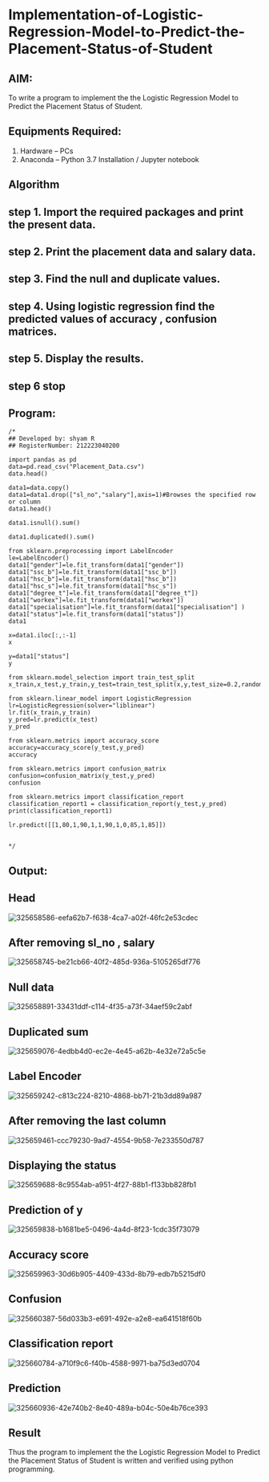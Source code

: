 # Implementation-of-Logistic-Regression-Model-to-Predict-the-Placement-Status-of-Student

## AIM:
To write a program to implement the the Logistic Regression Model to Predict the Placement Status of Student.

## Equipments Required:
1. Hardware – PCs
2. Anaconda – Python 3.7 Installation / Jupyter notebook

## Algorithm
## step 1. Import the required packages and print the present data.
## step 2. Print the placement data and salary data.
## step 3. Find the null and duplicate values.
## step 4. Using logistic regression find the predicted values of accuracy , confusion matrices.
## step 5. Display the results. 
## step 6 stop
## Program:
```
/*
## Developed by: shyam R
## RegisterNumber: 212223040200

import pandas as pd
data=pd.read_csv("Placement_Data.csv")
data.head()

data1=data.copy()
data1=data1.drop(["sl_no","salary"],axis=1)#Browses the specified row or column
data1.head()

data1.isnull().sum()

data1.duplicated().sum()

from sklearn.preprocessing import LabelEncoder
le=LabelEncoder()
data1["gender"]=le.fit_transform(data1["gender"])
data1["ssc_b"]=le.fit_transform(data1["ssc_b"])
data1["hsc_b"]=le.fit_transform(data1["hsc_b"])
data1["hsc_s"]=le.fit_transform(data1["hsc_s"])
data1["degree_t"]=le.fit_transform(data1["degree_t"])
data1["workex"]=le.fit_transform(data1["workex"])
data1["specialisation"]=le.fit_transform(data1["specialisation"] )     
data1["status"]=le.fit_transform(data1["status"])       
data1 

x=data1.iloc[:,:-1]
x

y=data1["status"]
y

from sklearn.model_selection import train_test_split
x_train,x_test,y_train,y_test=train_test_split(x,y,test_size=0.2,random_state=0)

from sklearn.linear_model import LogisticRegression
lr=LogisticRegression(solver="liblinear")
lr.fit(x_train,y_train)
y_pred=lr.predict(x_test)
y_pred

from sklearn.metrics import accuracy_score
accuracy=accuracy_score(y_test,y_pred)
accuracy

from sklearn.metrics import confusion_matrix
confusion=confusion_matrix(y_test,y_pred)
confusion

from sklearn.metrics import classification_report
classification_report1 = classification_report(y_test,y_pred)
print(classification_report1)

lr.predict([[1,80,1,90,1,1,90,1,0,85,1,85]])


*/
```

## Output:
## Head
![325658586-eefa62b7-f638-4ca7-a02f-46fc2e53cdec](https://github.com/shivanshyam79/Implementation-of-Logistic-Regression-Model-to-Predict-the-Placement-Status-of-Student/assets/151513860/ac5bdbf1-fed2-4b43-a437-51d100cade27)
## After removing sl_no , salary
![325658745-be21cb66-40f2-485d-936a-5105265df776](https://github.com/shivanshyam79/Implementation-of-Logistic-Regression-Model-to-Predict-the-Placement-Status-of-Student/assets/151513860/3d2c7d0d-8985-42fa-a0c5-6fdc061237b0)
## Null data
![325658891-33431ddf-c114-4f35-a73f-34aef59c2abf](https://github.com/shivanshyam79/Implementation-of-Logistic-Regression-Model-to-Predict-the-Placement-Status-of-Student/assets/151513860/de2b0413-94c9-47da-b591-768eec278cc7)
## Duplicated sum
![325659076-4edbb4d0-ec2e-4e45-a62b-4e32e72a5c5e](https://github.com/shivanshyam79/Implementation-of-Logistic-Regression-Model-to-Predict-the-Placement-Status-of-Student/assets/151513860/50853e29-5e76-425d-adf6-8ec8d6b08314)
## Label Encoder
![325659242-c813c224-8210-4868-bb71-21b3dd89a987](https://github.com/shivanshyam79/Implementation-of-Logistic-Regression-Model-to-Predict-the-Placement-Status-of-Student/assets/151513860/17508ff6-aa06-4e85-97b9-32eb02537ef1)
## After removing the last column
![325659461-ccc79230-9ad7-4554-9b58-7e233550d787](https://github.com/shivanshyam79/Implementation-of-Logistic-Regression-Model-to-Predict-the-Placement-Status-of-Student/assets/151513860/d6362dd7-d7aa-437d-b946-cb2deb321ccf)
## Displaying the status
![325659688-8c9554ab-a951-4f27-88b1-f133bb828fb1](https://github.com/shivanshyam79/Implementation-of-Logistic-Regression-Model-to-Predict-the-Placement-Status-of-Student/assets/151513860/cb535c8f-e288-4c06-bb69-4183f3a50a12)
## Prediction of y
![325659838-b1681be5-0496-4a4d-8f23-1cdc35f73079](https://github.com/shivanshyam79/Implementation-of-Logistic-Regression-Model-to-Predict-the-Placement-Status-of-Student/assets/151513860/f1f02912-78ae-4cf7-9021-0ab2d3faa51b)
## Accuracy score
![325659963-30d6b905-4409-433d-8b79-edb7b5215df0](https://github.com/shivanshyam79/Implementation-of-Logistic-Regression-Model-to-Predict-the-Placement-Status-of-Student/assets/151513860/c968e825-5710-4ff0-a09f-d400392f1194)
## Confusion
![325660387-56d033b3-e691-492e-a2e8-ea641518f60b](https://github.com/shivanshyam79/Implementation-of-Logistic-Regression-Model-to-Predict-the-Placement-Status-of-Student/assets/151513860/98ce5c7b-949f-4d93-8708-7c9e791682f2)
## Classification report
![325660784-a710f9c6-f40b-4588-9971-ba75d3ed0704](https://github.com/shivanshyam79/Implementation-of-Logistic-Regression-Model-to-Predict-the-Placement-Status-of-Student/assets/151513860/4d1b7fe1-d3c3-42be-9a06-f06bd4886619)
## Prediction
![325660936-42e740b2-8e40-489a-b04c-50e4b76ce393](https://github.com/shivanshyam79/Implementation-of-Logistic-Regression-Model-to-Predict-the-Placement-Status-of-Student/assets/151513860/19c88f8f-1a8d-4141-8110-9552cb87edfd)
## Result
Thus the program to implement the the Logistic Regression Model to Predict the Placement Status of Student is written and verified using python programming.
